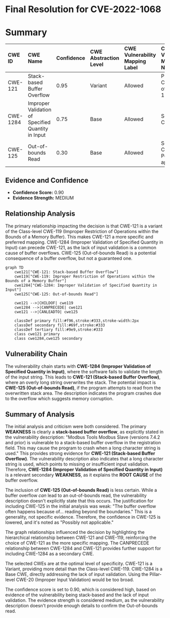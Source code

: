 # Final Resolution for CVE-2022-1068

# Summary
| CWE ID  | CWE Name                                                                 | Confidence | CWE Abstraction Level | CWE Vulnerability Mapping Label | CWE-Vulnerability Mapping Notes |
| :-------- | :----------------------------------------------------------------------- | :--------- | :-------------------- | :------------------------------ | :------------------------------ |
| CWE-121 | Stack-based Buffer Overflow                                              | 0.95       | Variant               | Allowed                         | Primary CWE. Variant of CWE-119. |
| CWE-1284 | Improper Validation of Specified Quantity in Input | 0.75       | Base               | Allowed                         | Secondary CWE. |
| CWE-125 | Out-of-bounds Read | 0.30       | Base               | Allowed                         | Secondary CWE. Possibly not applicable. |

## Evidence and Confidence

*   **Confidence Score:** 0.90
*   **Evidence Strength:** MEDIUM

## Relationship Analysis
The primary relationship impacting the decision is that CWE-121 is a variant of the Class-level CWE-119 (Improper Restriction of Operations within the Bounds of a Memory Buffer). This makes CWE-121 a more specific and preferred mapping. CWE-1284 (Improper Validation of Specified Quantity in Input) can precede CWE-121, as the lack of input validation is a common cause of buffer overflows. CWE-125 (Out-of-bounds Read) is a potential consequence of a buffer overflow, but not a guaranteed one.

```mermaid
graph TD
    cwe121["CWE-121: Stack-based Buffer Overflow"]
    cwe119["CWE-119: Improper Restriction of Operations within the Bounds of a Memory Buffer"]
    cwe1284["CWE-1284: Improper Validation of Specified Quantity in Input"]
    cwe125["CWE-125: Out-of-bounds Read"]
    
    cwe121 -->|CHILDOF| cwe119
    cwe1284 -->|CANPRECEDE| cwe121
    cwe121 -->|CANLEADTO| cwe125
    
    classDef primary fill:#f96,stroke:#333,stroke-width:2px
    classDef secondary fill:#69f,stroke:#333
    classDef tertiary fill:#9e9,stroke:#333
    class cwe121 primary
    class cwe1284,cwe125 secondary
```

## Vulnerability Chain
The vulnerability chain starts with **CWE-1284 (Improper Validation of Specified Quantity in Input)**, where the software fails to validate the length of the input string. This leads to **CWE-121 (Stack-based Buffer Overflow)**, where an overly long string overwrites the stack. The potential impact is **CWE-125 (Out-of-bounds Read)**, if the program attempts to read from the overwritten stack area. The description indicates the program crashes due to the overflow which suggests memory corruption.

## Summary of Analysis
The initial analysis and criticism were both considered. The primary **WEAKNESS** is clearly a **stack-based buffer overflow**, as explicitly stated in the vulnerability description: "Modbus Tools Modbus Slave (versions 7.4.2 and prior) is vulnerable to a stack-based buffer overflow in the registration field. This may cause the program to crash when a long character string is used." This provides strong evidence for **CWE-121 (Stack-based Buffer Overflow)**. The vulnerability description also indicates that a long character string is used, which points to missing or insufficient input validation. Therefore, **CWE-1284 (Improper Validation of Specified Quantity in Input)** is a relevant secondary **WEAKNESS**, as it explains the **ROOT CAUSE** of the buffer overflow.

The inclusion of **CWE-125 (Out-of-bounds Read)** is less certain. While a buffer overflow *can* lead to an out-of-bounds read, the vulnerability description doesn't explicitly state that this occurs. The justification for including CWE-125 in the initial analysis was weak: "The buffer overflow often happens because of... reading beyond the boundaries." This is a generality, not specific evidence. Therefore, the confidence in CWE-125 is lowered, and it's noted as "Possibly not applicable."

The graph relationships influenced the decision by highlighting the hierarchical relationship between CWE-121 and CWE-119, reinforcing the choice of CWE-121 as the more specific mapping. The CANPRECEDE relationship between CWE-1284 and CWE-121 provides further support for including CWE-1284 as a secondary CWE.

The selected CWEs are at the optimal level of specificity. CWE-121 is a Variant, providing more detail than the Class-level CWE-119. CWE-1284 is a Base CWE, directly addressing the lack of input validation. Using the Pillar-level CWE-20 (Improper Input Validation) would be too broad.

The confidence score is set to 0.90, which is considered high, based on evidence of the vulnerability being stack-based and the lack of input validation. The evidence strength is considered medium, as the vulnerability description doesn't provide enough details to confirm the Out-of-bounds read.